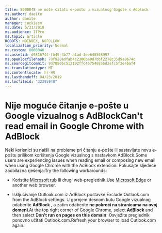 ```yaml
---
title: 8000048 ne može čitati e-poštu u vizualnog Gogole s Adblock
ms.author: daeite
author: daeite
manager: jackiesm
ms.date: 5/31/2018
ms.audience: ITPro
ms.topic: article
ROBOTS: NOINDEX, NOFOLLOW
localization_priority: Normal
ms.custom: 8000048
ms.assetid: d9816744-fb49-4b77-a1ad-3ee648508997
ms.openlocfilehash: 70f920edfab4c2306ba0d7bbf2278c35d9a8674c
ms.sourcegitcommit: 9d78905c512192ffc4675468abd2efc5f2e4baf4
ms.translationtype: MT
ms.contentlocale: hr-HR
ms.lasthandoff: 04/23/2019
ms.locfileid: "32395948"
---
```

# <a name="cant-read-email-in-google-chrome-with-adblock"></a><span data-ttu-id="8243b-102">Nije moguće čitanje e-pošte u Google vizualnog s AdBlock</span><span class="sxs-lookup"><span data-stu-id="8243b-102">Can't read email in Google Chrome with AdBlock</span></span>

<span data-ttu-id="8243b-103">Neki korisnici su naišli na probleme pri čitanju e-pošte ili sastavljate novu e-poštu prilikom korištenja Google vizualnog s nastavkom AdBlock.</span><span class="sxs-lookup"><span data-stu-id="8243b-103">Some users are experiencing issues when reading email or composing new email when using Google Chrome with the AdBlock extension.</span></span> <span data-ttu-id="8243b-104">Pokušajte sljedeće zaobilazna rješenja:</span><span class="sxs-lookup"><span data-stu-id="8243b-104">Try the following workarounds:</span></span>
  
- <span data-ttu-id="8243b-105">Koristite [Microsoft rub](https://go.microsoft.com/fwlink/p/?linkid=2001503&amp;clcid=0x409) ili drugi web-preglednik.</span><span class="sxs-lookup"><span data-stu-id="8243b-105">Use [Microsoft Edge](https://go.microsoft.com/fwlink/p/?linkid=2001503&amp;clcid=0x409) or another web browser.</span></span> 
    
- <span data-ttu-id="8243b-106">Isključivanje Outlook.com iz AdBlock postavke.</span><span class="sxs-lookup"><span data-stu-id="8243b-106">Exclude Outlook.com from the AdBlock settings.</span></span> <span data-ttu-id="8243b-107">U gornjem desnom kutu Google vizualnog odaberite **AdBlock** , a zatim odaberite **ne pokreći na stranicama na ovoj domeni**.</span><span class="sxs-lookup"><span data-stu-id="8243b-107">At the top right corner of Google Chrome, select **AdBlock** and then select **Don't run on pages on this domain**.</span></span> <span data-ttu-id="8243b-108">Osvježite preglednik ponovno učitati Outlook.com.</span><span class="sxs-lookup"><span data-stu-id="8243b-108">Refresh your browser to load Outlook.com again.</span></span> 
    

